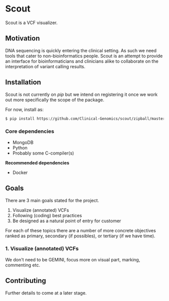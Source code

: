 # Scout
Scout is a VCF visualizer.

## Motivation
DNA sequencing is quickly entering the clinical setting. As such we need tools that cater to non-bioinformatics people. Scout is an attempt to provide an interface for bioinformaticians and clinicians alike to collaborate on the interpretation of variant calling results.


## Installation
Scout is not currently on *pip* but we intend on registering it once we work out more specifically the scope of the package.

For now, install as:

```bash
$ pip install https://github.com/Clinical-Genomics/scout/zipball/master
```

### Core dependencies

- MongoDB
- Python
- Probably some C-compiler(s)

**Recommended dependencies**

- Docker


## Goals
There are 3 main goals stated for the project.

  1. Visualize (annotated) VCFs
  2. Following (coding) best practices
  3. Be designed as a natural point of entry for customer

For each of these topics there are a number of more concrete objectives ranked as primary, secondary (if possibles), or tertiary (if we have time).

### 1. Visualize (annotated) VCFs
We don't need to be GEMINI, focus more on visual part, marking, commenting etc.


## Contributing
Further details to come at a later stage.
